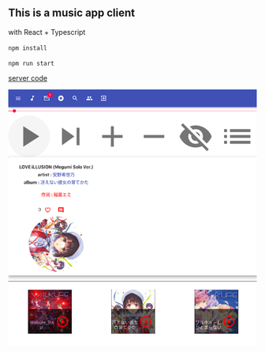 ## This is a music app client

with React + Typescript

`
npm install
`

`
npm run start
`

[server code](https://github.com/LittleTheFu/music_server)

![pic](demo.png)
